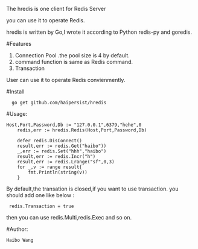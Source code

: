 The hredis is one client for Redis Server

you can use it to operate Redis.

hredis is written by Go,I wrote it according to Python redis-py and goredis.

#Features

1. Connection Pool .the pool size is 4 by default.
2. command function is same as Redis command.
3. Transaction


User can use it to operate Redis convienmently.


#Install

      go get github.com/haipersist/hredis


#Usage:

	Host,Port,Password,Db := "127.0.0.1",6379,"hehe",0
    	redis,err := hredis.Redis(Host,Port,Password,Db)

    	defer redis.DisConnect()
    	result,err := redis.Get("haibo"))
    	_,err := redis.Set("hhh","haibo")
    	result,err := redis.Incr("h")
    	result,err := redis.Lrange("sf",0,3)
    	for _,v := range result{
    		fmt.Println(string(v))
    	}

By default,the transation is closed,if you want to use transaction. you should add one like below :

     redis.Transaction = true

 then you can use redis.Multi,redis.Exec and so on.


#Author:

    Haibo Wang